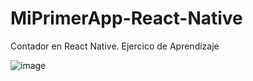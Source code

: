 # MiPrimerApp-React-Native

Contador en  React Native. Ejercico de Aprendizaje 

![image](https://github.com/ruben-suarez1/MiPrimerApp-React-Native/assets/84733911/456c5638-ba58-47af-87fb-ec9c1e07727e)
